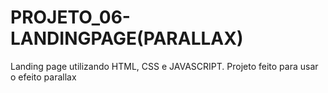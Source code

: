# PROJETO_06-LANDINGPAGE(PARALLAX)
 Landing page utilizando HTML, CSS e JAVASCRIPT. Projeto feito para usar o efeito parallax
